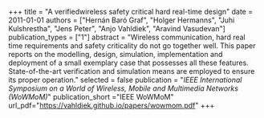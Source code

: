 +++
title = "A verifiedwireless safety critical hard real-time design"
date = 2011-01-01
authors = ["Hernán Baró Graf", "Holger Hermanns", "Juhi Kulshrestha", "Jens Peter", "Anjo Vahldiek", "Aravind Vasudevan"]
publication_types = ["1"]
abstract = "Wireless communication, hard real time requirements and safety criticality do not go together well. This paper reports on the modelling, design, simulation, implementation and deployment of a small exemplary case that possesses all these features. State-of-the-art verification and simulation means are employed to ensure its proper operation."
selected = false
publication = "*IEEE International Symposium on a World of Wireless, Mobile and Multimedia Networks (WoWMoM)*"
publication_short ="IEEE WoWMoM"
url_pdf="https://vahldiek.github.io/papers/wowmom.pdf"
+++

